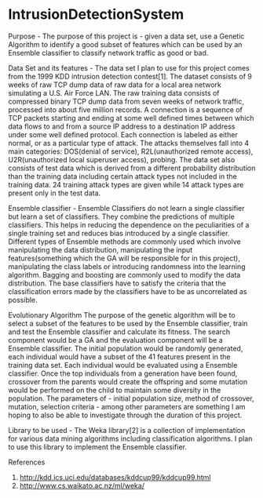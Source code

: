 IntrusionDetectionSystem
========================
Purpose - The purpose of this project is - given a data set, use a Genetic Algorithm to identify a good subset of features which can be used by an Ensemble classifier to classify network traffic as good or bad. 

Data Set and its features - The data set I plan to use for this project comes from the 1999 KDD intrusion detection contest[1]. The dataset consists of 9 weeks of raw TCP dump data of raw data for a local area network simulating a U.S. Air Force LAN. The raw training data consists of compressed binary TCP dump data from seven weeks of network traffic, processed into about five million records. A connection is a sequence of TCP packets starting and ending at some well defined times between which data flows to and from a source IP address to a destination IP address under some well defined protocol. Each connection is labeled as either normal, or as a particular type of attack. 
The attacks themselves fall into 4 main categories: DOS(denial of service), R2L(unauthorized remote access), U2R(unauthorized local superuser access), probing. 
The data set also consists of test data which is derived from a different probability distribution than the training data including certain attack types not included in the training data. 24 training attack types are given while 14 attack types are present only in the test data. 

Ensemble classifier - Ensemble Classifiers do not learn a single classifier but learn a set of classifiers. They combine the predictions of multiple classifiers. This helps in reducing the dependence on the peculiarities of a single training set and reduces bias introduced by a single classifier. Different types of Ensemble methods are commonly used which involve manipulating the data distribution, manipulating the input features(something which the GA will be responsible for in this project), manipulating the class labels or introducing randomness into the learning algorithm. Bagging and boosting are commonly used to modify the data distribution. The base classifiers have to satisfy the criteria that the classification errors made by the classifiers have to be as uncorrelated as possible.  

Evolutionary Algorithm
The purpose of the genetic algorithm will be to select a subset of the features to be used by the Ensemble classifier, train and test the Ensemble classifier and calculate its fitness. The search component would be a GA and the evaluation component will be a Ensemble classifier. The initial population would be randomly generated, each individual would have a subset of the 41 features present in the training data set. Each individual would be evaluated using a Ensemble classifier. Once the top individuals from a generation have been found, crossover from the parents would create the offspring and some mutation would be performed on the child to maintain some diversity in the population. The parameters of - initial population size, method of crossover, mutation, selection criteria - among other parameters are something I am hoping to also be able to investigate through the duration of this project. 

Library to be used - The Weka library[2] is a collection of implementation for various data mining algorithms including classification algorithms. I plan to use this library to implement the Ensemble classifier.

References<br>
1. http://kdd.ics.uci.edu/databases/kddcup99/kddcup99.html
2. http://www.cs.waikato.ac.nz/ml/weka/

